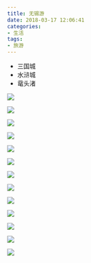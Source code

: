 ```yaml
---
title: 无锡游
date: 2018-03-17 12:06:41
categories:
- 生活
tags:
- 旅游
---
```


* 三国城
* 水浒城
* 鼋头渚

![](/images/wuxiyou/IMG_1857.JPG)

<!-- more -->
![](/images/wuxiyou/IMG_1769.JPG)

![](/images/wuxiyou/IMG_1778.JPG)

![](/images/wuxiyou/IMG_1780.JPG)

![](/images/wuxiyou/IMG_1790.JPG)

![](/images/wuxiyou/IMG_1812.JPG)

![](/images/wuxiyou/IMG_1830.JPG)

![](/images/wuxiyou/IMG_1844.JPG)

![](/images/wuxiyou/IMG_1846.JPG)

![](/images/wuxiyou/IMG_1852.JPG)

![](/images/wuxiyou/IMG_1853.JPG)

![](/images/wuxiyou/IMG_1858.JPG)

![](/images/wuxiyou/IMG_1859.JPG)
